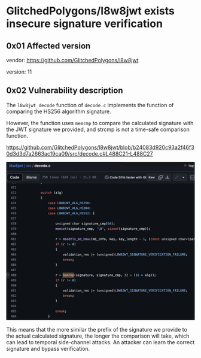 # GlitchedPolygons/l8w8jwt exists insecure signature verification

## 0x01 Affected version

vendor: https://github.com/GlitchedPolygons/l8w8jwt

version: 11

## 0x02 Vulnerability description

The `l8w8jwt_decode` function of `decode.c` implements the function of comparing the HS256 algorithm signature.

However, the function uses `memcmp` to compare the calculated signature with the JWT signature we provided, and strcmp is not a time-safe comparison function.

https://github.com/GlitchedPolygons/l8w8jwt/blob/b24083d920c93a2f46f30d3d3d7a2663ac19ca09/src/decode.c#L488C21-L488C27

![image-20240126151342413](https://github.com/P3ngu1nW/CVE_Request/blob/main/GlitchedPolygons:l8w8jwt/image-20240126151342413.png?raw=true)

This means that the more similar the prefix of the signature we provide to the actual calculated signature, the longer the comparison will take, which can lead to temporal side-channel attacks. An attacker can learn the correct signature and bypass verification.